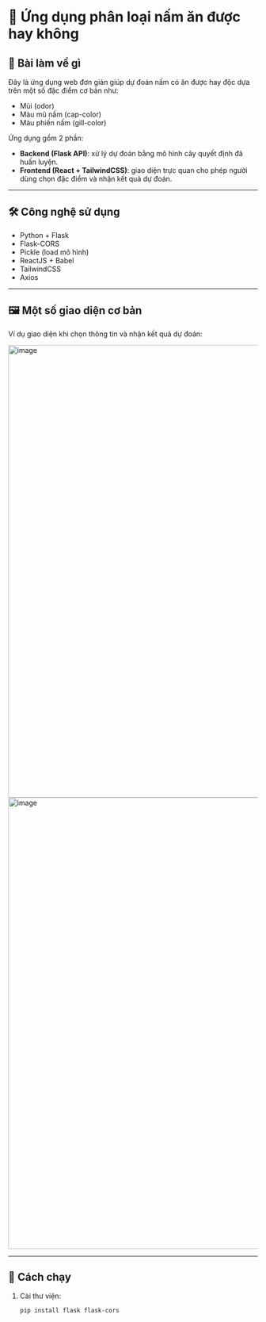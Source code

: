 # 🍄 Ứng dụng phân loại nấm ăn được hay không

## 📌 Bài làm về gì
Đây là ứng dụng web đơn giản giúp dự đoán nấm có ăn được hay độc dựa trên một số đặc điểm cơ bản như:
- Mùi (odor)
- Màu mũ nấm (cap-color)
- Màu phiến nấm (gill-color)

Ứng dụng gồm 2 phần:
- **Backend (Flask API)**: xử lý dự đoán bằng mô hình cây quyết định đã huấn luyện.  
- **Frontend (React + TailwindCSS)**: giao diện trực quan cho phép người dùng chọn đặc điểm và nhận kết quả dự đoán.

---

## 🛠️ Công nghệ sử dụng
- Python + Flask  
- Flask-CORS  
- Pickle (load mô hình)  
- ReactJS + Babel  
- TailwindCSS  
- Axios  

---

## 🖼️ Một số giao diện cơ bản
Ví dụ giao diện khi chọn thông tin và nhận kết quả dự đoán:

<img width="1862" height="913" alt="image" src="https://github.com/user-attachments/assets/c034600f-37e5-475c-bf92-293d2e87392e" />
<img width="1861" height="911" alt="image" src="https://github.com/user-attachments/assets/d5879cf2-6fa3-418f-8207-51090283cb02" />



---

## 🚀 Cách chạy
1. Cài thư viện:
   ```bash
   pip install flask flask-cors
